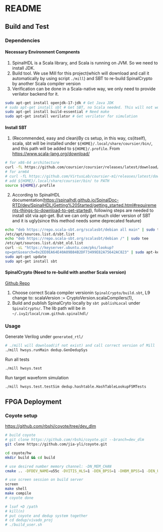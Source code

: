 # README


## Build and Test

### Dependencies

#### Necessary Environment Compnents

1. SpinalHDL is a Scala library, and Scala is running on JVM. So we need to install JDK.
2. Build tool. We use Mill for this project(which will download and call it automatically by using script `./mill`) and SBT to re-build SpinalCrypto by another Scala compiler version
2. Verification can be done in a Scala-native way, we only need to provide verilator backend for it.

```Bash
sudo apt-get install openjdk-17-jdk # Get Java JDK
# sudo apt-get install sbt # Get SBT, no Scala needed. This will not work because SBT is not in the resolving path of apt-get
sudo apt-get install build-essential # Need make
sudo apt-get install verilator # Get verilator for simulation
```

#### Install SBT
1. (Recommended, easy and clean)By cs setup, in this way, cs(itself), scala, sbt will be installed under
`${HOME}/.local/share/coursier/bin/`, and this path will be added to `${HOME}/.profile`.
From https://www.scala-lang.org/download/

```Bash
# for x86-64 architecture
curl -fL https://github.com/coursier/coursier/releases/latest/download/cs-x86_64-pc-linux.gz | gzip -d > cs && chmod +x cs && ./cs setup
# for arm64
# curl -fL https://github.com/VirtusLab/coursier-m1/releases/latest/download/cs-aarch64-pc-linux.gz | gzip -d > cs && chmod +x cs && ./cs setup
# add ${HOME}/.local/share/coursier/bin/ to PATH
source ${HOME}/.profile
```

2. According to SpinalHDL documentation(https://spinalhdl.github.io/SpinalDoc-RTD/dev/SpinalHDL/Getting%20Started/getting_started.html#requirements-things-to-download-to-get-started), following steps are needed to install sbt via apt-get. But we can only get much older version of SBT and it is ugly(since this method needs some deprecated feature)
```Bash
echo "deb https://repo.scala-sbt.org/scalasbt/debian all main" | sudo tee
/etc/apt/sources.list.d/sbt.list
echo "deb https://repo.scala-sbt.org/scalasbt/debian /" | sudo tee
/etc/apt/sources.list.d/sbt_old.list
curl -sL "https://keyserver.ubuntu.com/pks/lookup?
op=get&search=0x2EE0EA64E40A89B84B2DF73499E82A75642AC823" | sudo apt-key add
sudo apt-get update
sudo apt-get install sbt
```


#### SpinalCrypto (Need to re-build with another Scala version)
[Github Repo](https://github.com/SpinalHDL/SpinalCrypto)

1. Choose correct Scala compiler versionin `SpinalCrypto/build.sbt`, L9 change to: scalaVersion := CryptoVersion.scalaCompilers(1),
2. Build and publish SpinalCryto locally by `sbt publishLocal` under `SpinalCrypto/`. The lib path will be in `~/.ivy2/local/com.github.spinalhdl/`

### Usage

Generate Verilog under `generated_rtl/`
```Bash
# ./mill will download(if not exist) and call correct version of Mill
./mill hwsys.runMain dedup.GenDedupSys
```

Run all tests
```bash
./mill hwsys.test
```

Run target waveform simulation
```Bash
./mill hwsys.test.testSim dedup.hashtable.HashTableLookupFSMTests
```

## FPGA Deployment
### Coyote setup

https://github.com/rbshi/coyote/tree/dev_dlm

```Bash
# build coyote
# git clone https://github.com/rbshi/coyote.git --branch=dev_dlm
git clone https://github.com/jia-yli/coyote.git

cd coyote/hw
mkdir build && cd build

# use desired number memory channel: -DN_MEM_CHAN
cmake .. -DFDEV_NAME=u55c -DVITIS_HLS=1 -DEN_BPSS=1 -DHBM_BPSS=1 -DEN_UCLK=1 -DUCLK_F=250 -DAXI_ID_BITS=6 -DAPPS=dedup -DAPPS_CONFIG=4k -DN_MEM_CHAN=7 -DEN_MEM_BPSS=1

# use screen session on build server
screen
make shell
make compile
# coyote done

# lsof +D /path
# kill(n)
# put coyote and dedup system together
# cd dedup/vivado_proj
# ./build_user.sh
```